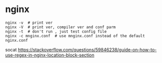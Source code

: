 # nginx
```
nginx -v  # print ver
nginx -V  # print ver, compiler ver and conf parm
nginx -t  # don't run , just test config file
nginx -c mnginx.conf  # use mnginx.conf instead of the default nginx.conf
```
socat 
https://stackoverflow.com/questions/59846238/guide-on-how-to-use-regex-in-nginx-location-block-section
